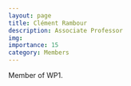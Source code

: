 ```yaml
---
layout: page
title: Clément Rambour
description: Associate Professor
img:
importance: 15
category: Members
---
```


Member of WP1.

